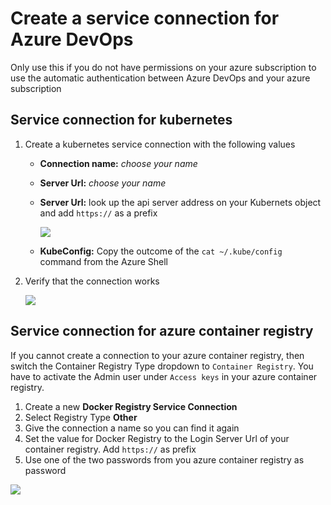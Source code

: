 # Create a service connection for Azure DevOps

Only use this if you do not have permissions on your azure subscription to use the automatic authentication between Azure DevOps and your azure subscription

## Service connection for kubernetes

1. Create a kubernetes service connection with the following values

   - **Connection name:** _choose your name_
   - **Server Url:** _choose your name_
   - **Server Url:** look up the api server address on your Kubernets object and add `https://` as a prefix

     ![](/hints/images/aks_api_server.png)

   - **KubeConfig:** Copy the outcome of the `cat ~/.kube/config` command from the Azure Shell

2. Verify that the connection works

   ![](/hints/images/aks_service_connection.png)

## Service connection for azure container registry

If you cannot create a connection to your azure container registry, then switch the Container Registry Type dropdown to `Container Registry`.
You have to activate the Admin user under `Access keys` in your azure container registry.

1. Create a new **Docker Registry Service Connection**
1. Select Registry Type **Other**
1. Give the connection a name so you can find it again
1. Set the value for Docker Registry to the Login Server Url of your container registry. Add `https://` as prefix
1. Use one of the two passwords from you azure container registry as password

![](/hints/images/acr_service_connection.png)
